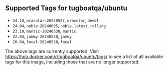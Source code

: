 ## Supported Tags for tugboatqa/ubuntu

* `24.10`, `oracular-20240527`, `oracular`, `devel`
* `24.04`, `noble-20240605`, `noble`, `latest`, `rolling`
* `23.10`, `mantic-20240530`, `mantic`
* `22.04`, `jammy-20240530`, `jammy`
* `20.04`, `focal-20240530`, `focal`

The above tags are currently supported. Visit https://hub.docker.com/r/tugboatqa/ubuntu/tags/ to see a list of all available tags for this image, including those that are no longer supported.
